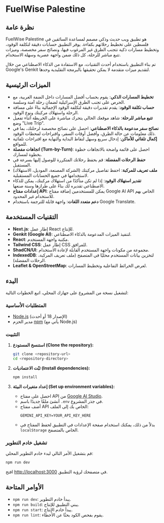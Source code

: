 # FuelWise Palestine

## نظرة عامة

FuelWise Palestine هو تطبيق ويب حديث وذكي مصمم لمساعدة السائقين في فلسطين على تخطيط رحلاتهم بكفاءة. يوفر التطبيق حسابات دقيقة لتكلفة الوقود، وتخطيط مسارات ذكية تتجنب الطرق غير المرغوب فيها، ونصائح سفر مخصصة، وميزات تتبع مباشر للرحلة، كل ذلك ضمن واجهة عصرية وسهلة الاستخدام.

تم بناء التطبيق باستخدام أحدث التقنيات، مع الاستفادة من الذكاء الاصطناعي من خلال Google's Genkit لتقديم ميزات متقدمة لا يمكن تحقيقها بالبرمجة التقليدية وحدها.

## الميزات الرئيسية

- **تخطيط المسارات الذكي**: يقوم بحساب أفضل المسارات داخل الضفة الغربية، مع الحرص على تجنب الطرق الإسرائيلية لضمان رحلة آمنة وسلسة.
- **حساب تكلفة الوقود**: يقدم تقديرات دقيقة لتكلفة الوقود الإجمالية بناءً على مسافة الرحلة واستهلاك مركبتك ونوع الوقود.
- **تتبع مباشر للرحلة**: شاهد موقعك الحالي يتحرك مباشرة على الخريطة أثناء تفعيل وضع "Live Trip".
- **نصائح سفر مدعومة بالذكاء الاصطناعي**: احصل على نصائح مخصصة لرحلتك، بما في ذلك معلومات عن حالة الطرق، وأفضل أوقات السفر، واقتراحات لمحطات الوقود.
- **إكمال تلقائي للأماكن**: إدخال سريع وسهل لنقاط البداية والنهاية مع اقتراحات تلقائية للمواقع.
- **اتجاهات مفصلة (Turn-by-Turn)**: احصل على قائمة واضحة بالاتجاهات خطوة بخطوة لمسارك.
- **حفظ الرحلات المفضلة**: قم بحفظ رحلاتك المتكررة للوصول إليها بسرعة في المستقبل.
- **ملف تعريف للمركبة**: احفظ تفاصيل مركبتك (الشركة المصنعة، الموديل، الاستهلاك) لاستخدامها في جميع الحسابات المستقبلية.
- **تقدير استهلاك الوقود**: إذا لم تكن متأكدًا من استهلاك مركبتك، يمكن للذكاء الاصطناعي تقديره لك بناءً على طرازها وسنة صنعها.
- **إعدادات مفتاح API**: يمكن للمستخدمين إضافة مفتاح Google AI API الخاص بهم للاستخدام غير المحدود.
- **دعم متعدد اللغات**: واجهة قابلة للترجمة باستخدام Google Translate.

## التقنيات المستخدمة

- **Next.js**: إطار عمل React للإنتاج.
- **Genkit (Google AI)**: لتنفيذ الميزات المدعومة بالذكاء الاصطناعي.
- **React**: مكتبة واجهة المستخدم.
- **Tailwind CSS**: إطار عمل CSS للمرافق.
- **ShadCN/UI**: مجموعة من مكونات واجهة المستخدم القابلة لإعادة الاستخدام.
- **IndexedDB**: لتخزين بيانات المستخدم محليًا في المتصفح (ملف تعريف المركبة، الرحلات المفضلة).
- **Leaflet & OpenStreetMap**: لعرض الخرائط التفاعلية وتخطيط المسارات.

## البدء

لتشغيل نسخة من المشروع على جهازك المحلي، اتبع الخطوات التالية:

### المتطلبات الأساسية

- [Node.js](https://nodejs.org/) (الإصدار 18 أو أحدث)
- مدير الحزم [npm](https://www.npmjs.com/) (يأتي مع Node.js)

### التثبيت

1. **استنسخ المستودع (Clone the repository):**
   ```bash
   git clone <repository-url>
   cd <repository-directory>
   ```

2. **ثبّت الاعتماديات (Install dependencies):**
   ```bash
   npm install
   ```

3. **إعداد متغيرات البيئة (Set up environment variables):**
   - احصل على مفتاح API من [Google AI Studio](https://aistudio.google.com/app/apikey).
   - أنشئ ملفًا جديدًا باسم `.env` في جذر المشروع.
   - أضف مفتاح API الخاص بك إلى الملف:
     ```
     GEMINI_API_KEY=YOUR_API_KEY_HERE
     ```
   - بدلاً من ذلك، يمكنك استخدام صفحة الإعدادات في التطبيق لحفظ المفتاح في `localStorage` الخاص بالمتصفح.

### تشغيل خادم التطوير

قم بتشغيل الأمر التالي لبدء خادم التطوير المحلي:
```bash
npm run dev
```
افتح [http://localhost:3000](http://localhost:3000) في متصفحك لرؤية التطبيق.

## الأوامر المتاحة

- `npm run dev`: يبدأ خادم التطوير.
- `npm run build`: يبني التطبيق للإنتاج.
- `npm run start`: يبدأ خادم الإنتاج.
- `npm run lint`: يقوم بفحص الكود بحثًا عن الأخطاء.
